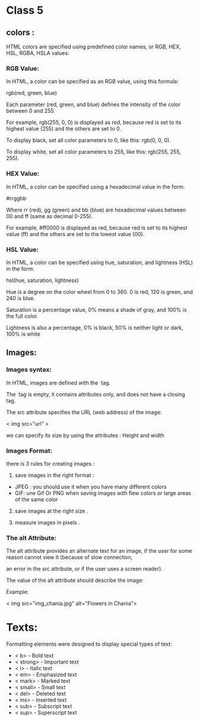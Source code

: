 # Class 5


## colors :

HTML colors are specified using predefined color names, or RGB, HEX, HSL, RGBA, HSLA values:

### RGB Value:

In HTML, a color can be specified as an RGB value, using this formula:

rgb(red, green, blue)

Each parameter (red, green, and blue) defines the intensity of the color between 0 and 255.

For example, rgb(255, 0, 0) is displayed as red, because red is set to its highest value (255) and the others are set to 0.

To display black, set all color parameters to 0, like this: rgb(0, 0, 0).

To display white, set all color parameters to 255, like this: rgb(255, 255, 255).

### HEX Value:

In HTML, a color can be specified using a hexadecimal value in the form:

#rrggbb

Where rr (red), gg (green) and bb (blue) are hexadecimal values between 00 and ff (same as decimal 0-255).

For example, #ff0000 is displayed as red, because red is set to its highest value (ff) and the others are set to the lowest value (00).

### HSL Value:

In HTML, a color can be specified using hue, saturation, and lightness (HSL) in the form:

hsl(hue, saturation, lightness)

Hue is a degree on the color wheel from 0 to 360. 0 is red, 120 is green, and 240 is blue.

Saturation is a percentage value, 0% means a shade of gray, and 100% is the full color.

Lightness is also a percentage, 0% is black, 50% is neither light or dark, 100% is white



## Images:

### Images syntax:

In HTML, images are defined with the <img> tag.

The <img> tag is empty, it contains attributes only, and does not have a closing tag.

The src attribute specifies the URL (web address) of the image:

< img src="url" >

we can specify its size by using the attributes : Height and width 



### Images Format:

there is 3 rules for creating images :

1. save images in the right format :

- JPEG : you should use it when you have many different colors
- GIF: une Gif Or PNG when saving images with fiew colors or large areas of the same color

2. save images at the right size .

3.  measure images in pixels .

### The alt Attribute:

The alt attribute provides an alternate text for an image, if the user for some reason cannot view it (because of slow connection, 

an error in the src attribute, or if the user uses a screen reader).

The value of the alt attribute should describe the image:

Example:

< img src="img_chania.jpg" alt="Flowers in Chania">


# Texts:

Formatting elements were designed to display special types of text:

* < b> - Bold text
* < strong> - Important text
* < i> - Italic text
* < em> - Emphasized text
* < mark> - Marked text
* < small> - Small text
* < del> - Deleted text
* < ins> - Inserted text
* < sub> - Subscript text
* < sup> - Superscript text
